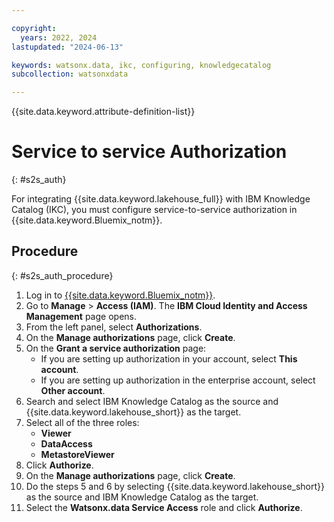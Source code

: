 ```yaml
---

copyright:
  years: 2022, 2024
lastupdated: "2024-06-13"

keywords: watsonx.data, ikc, configuring, knowledgecatalog
subcollection: watsonxdata

---
```


{{site.data.keyword.attribute-definition-list}}

# Service to service Authorization
{: #s2s_auth}

For integrating {{site.data.keyword.lakehouse_full}} with IBM Knowledge Catalog (IKC), you must configure service-to-service authorization in {{site.data.keyword.Bluemix_notm}}.

## Procedure
{: #s2s_auth_procedure}

1. Log in to [{{site.data.keyword.Bluemix_notm}}](https://cloud.ibm.com/).
1. Go to **Manage** > **Access (IAM)**. The **IBM Cloud Identity and Access Management** page opens.
1. From the left panel, select **Authorizations**.
1. On the **Manage authorizations** page, click **Create**.
1. On the **Grant a service authorization** page:
   - If you are setting up authorization in your account, select **This account**.
   - If you are setting up authorization in the enterprise account, select **Other account**.
1. Search and select IBM Knowledge Catalog as the source and {{site.data.keyword.lakehouse_short}} as the target.
1. Select all of the three roles:
   - **Viewer**
   - **DataAccess**
   - **MetastoreViewer**
1. Click **Authorize**.
1. On the **Manage authorizations** page, click **Create**.
1. Do the steps 5 and 6 by selecting {{site.data.keyword.lakehouse_short}} as the source and IBM Knowledge Catalog as the target.
1. Select the **Watsonx.data Service Access** role and click **Authorize**.
